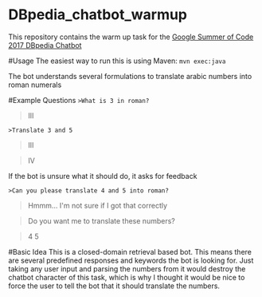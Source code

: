 # DBpedia_chatbot_warmup
This repository contains the warm up task for the [Google Summer of Code 2017 DBpedia Chatbot](http://wiki.dbpedia.org/ideas/idea/282/first-chatbot-for-dbpedia/)

#Usage
The easiest way to run this is using Maven:
` mvn exec:java `

The bot understands several formulations to translate arabic numbers into roman numerals

#Example Questions
`>What is 3 in roman?`


>III

`>Translate 3 and 5`


>III


>IV

If the bot is unsure what it should do, it asks for feedback



`>Can you please translate 4 and 5 into roman?`

>Hmmm... I'm not sure if I got that correctly


>Do you want me to translate these numbers?



>4  5

#Basic Idea
This is a closed-domain retrieval based bot. This means there are several predefined responses and keywords the bot is looking for.
Just taking any user input and parsing the numbers from it would destroy the chatbot character of this task, which is why I thought
it would be nice to force the user to tell the bot that it should translate the numbers.
